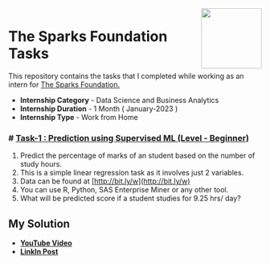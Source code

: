 <img align = right height = 120 width = 120 src = https://www.thesparksfoundationsingapore.org/images/logo_small.png>

#  The Sparks Foundation Tasks

This repository contains the tasks that I completed while working as an intern for [The Sparks Foundation.](https://www.thesparksfoundationsingapore.org/)
- **Internship Category** - Data Science and Business Analytics
- **Internship Duration** - 1 Month ( January-2023 )
- **Internship Type** - Work from Home


### # [Task-1 : Prediction using Supervised ML (Level - Beginner)](https://github.com/sujitrakshe/The-Spark-Foundation-Tasks/blob/09023247b773e03865d11eb488adf1332b08931b/Task%201%20_%20Prediction%20using%20Supervised%20Machine%20Learning.ipynb)

1. Predict the percentage of marks of an student based on the number of study hours.
1. This is a simple linear regression task as it involves just 2 variables.
1. Data can be found at [http://bit.ly/w](http://bit.ly/w)
1. You can use R, Python, SAS Enterprise Miner or any other tool.
1. What will be predicted score if a student studies for 9.25 hrs/ day?

## My Solution
- [**YouTube Video**](https://youtu.be/bKk9v2rLimo)
- [**LinkIn Post**](https://www.linkedin.com/feed/update/urn:li:activity:7016005256417284096?updateEntityUrn=urn%3Ali%3Afs_feedUpdate%3A%28V2%2Curn%3Ali%3Aactivity%3A7016005256417284096%29)

